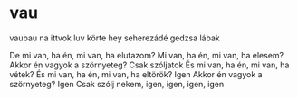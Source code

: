 # vau
vaubau
na ittvok luv
körte
hey
seherezádé
gedzsa lábak


De mi van, ha én, mi van, ha elutazom?
Mi van, ha én, mi van, ha elesem?
Akkor én vagyok a szörnyeteg?
Csak szóljatok
És mi van, ha én, mi van, ha vétek?
És mi van, ha én, mi van, ha eltörök? Igen
Akkor én vagyok a szörnyeteg? Igen
Csak szólj nekem, igen, igen, igen, igen
